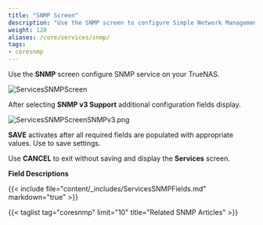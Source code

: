 ```yaml
---
title: "SNMP Screen"
description: "Use the SNMP screen to configure Simple Network Management Protocol (SNMP) and related service options on your TrueNAS"
weight: 120
aliases: /core/services/snmp/
tags:
- coresnmp
---
```


Use the **SNMP** screen configure SNMP service on your TrueNAS.

![ServicesSNMPScreen](/images/CORE/13.0/ServicesSNMPScreen.png "SNMP Service Options")

After selecting **SNMP v3 Support** additional configuration fields display.

![ServicesSNMPScreenSNMPv3.png](/images/CORE/13.0/ServicesSNMPScreenSNMPv3.png "SNMP Screen SNMPv3")

**SAVE** activates after all required fields are populated with appropriate values. Use to save settings. 

Use **CANCEL** to exit without saving and display the **Services** screen.

**Field Descriptions**

{{< include file="content/_includes/ServicesSNMPFields.md" markdown="true" >}}

{{< taglist tag="coresnmp" limit="10" title="Related SNMP Articles" >}}
